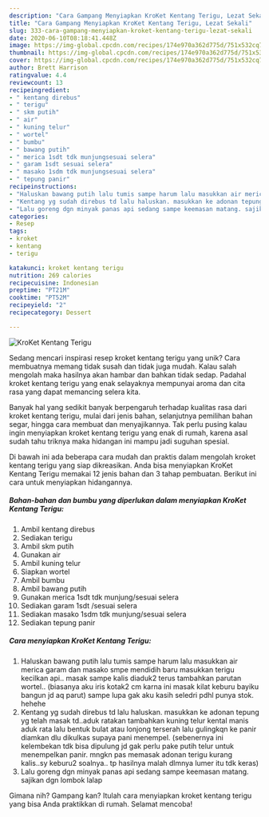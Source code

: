 ```yaml
---
description: "Cara Gampang Menyiapkan KroKet Kentang Terigu, Lezat Sekali"
title: "Cara Gampang Menyiapkan KroKet Kentang Terigu, Lezat Sekali"
slug: 333-cara-gampang-menyiapkan-kroket-kentang-terigu-lezat-sekali
date: 2020-06-10T08:18:41.448Z
image: https://img-global.cpcdn.com/recipes/174e970a362d775d/751x532cq70/kroket-kentang-terigu-foto-resep-utama.jpg
thumbnail: https://img-global.cpcdn.com/recipes/174e970a362d775d/751x532cq70/kroket-kentang-terigu-foto-resep-utama.jpg
cover: https://img-global.cpcdn.com/recipes/174e970a362d775d/751x532cq70/kroket-kentang-terigu-foto-resep-utama.jpg
author: Brett Harrison
ratingvalue: 4.4
reviewcount: 13
recipeingredient:
- " kentang direbus"
- " terigu"
- " skm putih"
- " air"
- " kuning telur"
- " wortel"
- " bumbu"
- " bawang putih"
- " merica 1sdt tdk munjungsesuai selera"
- " garam 1sdt sesuai selera"
- " masako 1sdm tdk munjungsesuai selera"
- " tepung panir"
recipeinstructions:
- "Haluskan bawang putih lalu tumis sampe harum lalu masukkan air merica garam dan masako smpe mendidih baru masukkan terigu kecilkan api.. masak sampe kalis diaduk2 terus tambahkan parutan wortel.. (biasanya aku iris kotak2 cm karna ini masak kilat keburu bayiku bangun jd aq parut) sampe lupa gak aku kasih seledri pdhl punya stok. hehehe"
- "Kentang yg sudah direbus td lalu haluskan. masukkan ke adonan tepung yg telah masak td..aduk ratakan tambahkan kuning telur kental manis aduk rata lalu bentuk bulat atau lonjong terserah lalu gulingkqn ke panir diamkan dlu dikulkas supaya pani menempel. (sebenernya ini kelembekan tdk bisa dipulung jd gak perlu pake putih telur untuk menempelkan panir. mngkn pas memasak adonan terigu kurang kalis..sy keburu2 soalnya.. tp hasilnya malah dlmnya lumer itu tdk keras)"
- "Lalu goreng dgn minyak panas api sedang sampe keemasan matang. sajikan dgn lombok lalap"
categories:
- Resep
tags:
- kroket
- kentang
- terigu

katakunci: kroket kentang terigu 
nutrition: 269 calories
recipecuisine: Indonesian
preptime: "PT21M"
cooktime: "PT52M"
recipeyield: "2"
recipecategory: Dessert

---
```



![KroKet Kentang Terigu](https://img-global.cpcdn.com/recipes/174e970a362d775d/751x532cq70/kroket-kentang-terigu-foto-resep-utama.jpg)

Sedang mencari inspirasi resep kroket kentang terigu yang unik? Cara membuatnya memang tidak susah dan tidak juga mudah. Kalau salah mengolah maka hasilnya akan hambar dan bahkan tidak sedap. Padahal kroket kentang terigu yang enak selayaknya mempunyai aroma dan cita rasa yang dapat memancing selera kita.

Banyak hal yang sedikit banyak berpengaruh terhadap kualitas rasa dari kroket kentang terigu, mulai dari jenis bahan, selanjutnya pemilihan bahan segar, hingga cara membuat dan menyajikannya. Tak perlu pusing kalau ingin menyiapkan kroket kentang terigu yang enak di rumah, karena asal sudah tahu triknya maka hidangan ini mampu jadi suguhan spesial.




Di bawah ini ada beberapa cara mudah dan praktis dalam mengolah kroket kentang terigu yang siap dikreasikan. Anda bisa menyiapkan KroKet Kentang Terigu memakai 12 jenis bahan dan 3 tahap pembuatan. Berikut ini cara untuk menyiapkan hidangannya.

<!--inarticleads1-->

##### Bahan-bahan dan bumbu yang diperlukan dalam menyiapkan KroKet Kentang Terigu:

1. Ambil  kentang direbus
1. Sediakan  terigu
1. Ambil  skm putih
1. Gunakan  air
1. Ambil  kuning telur
1. Siapkan  wortel
1. Ambil  bumbu
1. Ambil  bawang putih
1. Gunakan  merica 1sdt tdk munjung/sesuai selera
1. Sediakan  garam 1sdt /sesuai selera
1. Sediakan  masako 1sdm tdk munjung/sesuai selera
1. Sediakan  tepung panir




<!--inarticleads2-->

##### Cara menyiapkan KroKet Kentang Terigu:

1. Haluskan bawang putih lalu tumis sampe harum lalu masukkan air merica garam dan masako smpe mendidih baru masukkan terigu kecilkan api.. masak sampe kalis diaduk2 terus tambahkan parutan wortel.. (biasanya aku iris kotak2 cm karna ini masak kilat keburu bayiku bangun jd aq parut) sampe lupa gak aku kasih seledri pdhl punya stok. hehehe
1. Kentang yg sudah direbus td lalu haluskan. masukkan ke adonan tepung yg telah masak td..aduk ratakan tambahkan kuning telur kental manis aduk rata lalu bentuk bulat atau lonjong terserah lalu gulingkqn ke panir diamkan dlu dikulkas supaya pani menempel. (sebenernya ini kelembekan tdk bisa dipulung jd gak perlu pake putih telur untuk menempelkan panir. mngkn pas memasak adonan terigu kurang kalis..sy keburu2 soalnya.. tp hasilnya malah dlmnya lumer itu tdk keras)
1. Lalu goreng dgn minyak panas api sedang sampe keemasan matang. sajikan dgn lombok lalap




Gimana nih? Gampang kan? Itulah cara menyiapkan kroket kentang terigu yang bisa Anda praktikkan di rumah. Selamat mencoba!
